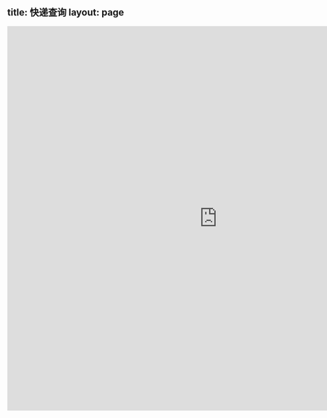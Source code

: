 title: 快递查询
layout: page
---
<iframe name="kuaidi100" src="http://www.kuaidi100.com/frame/index.html" width="960" height="880" marginwidth="0" marginheight="0" hspace="0" vspace="0" frameborder="0" scrolling="no"></iframe>